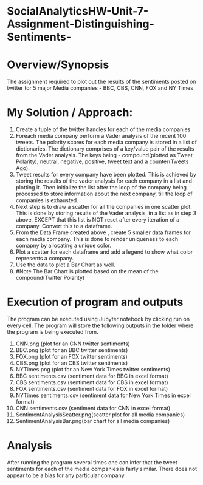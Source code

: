 # SocialAnalyticsHW-Unit-7-Assignment-Distinguishing-Sentiments-

# Overview/Synopsis
The assignment required to plot out the results of the sentiments posted on twitter for 5 major Media companies -
BBC, CBS, CNN, FOX and NY Times

# My Solution / Approach:
1. Create a tuple of the twitter handles for each of the media companies
2. Foreach media company perform a Vader analysis of the recent 100 tweets.
  The polarity scores for each media company is stored in a list of dictionaries. The dictionary comprises of a key/value
  pair of the results from the Vader analysis. The keys being - compound(plotted as Tweet Polarity), neutral, negative, positive, 
  tweet text and a counter(Tweets Ago). 
3. Tweet results for every company have been plotted. This is achieved by storing the results of the vader analysis for each company
  in a list and plotting it. Then initialize the list after the loop of the company being processed 
  to store information about the next company, till the loop of companies is exhausted.
4. Next step is to draw a scatter for all the companies in one scatter plot. This is done by storing results of the Vader analysis, 
  in a list as in step 3 above, EXCEPT that this list is NOT reset after every iteration of a company. Convert this to a dataframe.
5. From the Data Frame created above , create 5 smaller data frames for each media company. This is done to render uniqueness to 
  each comapny by allocating a unique color.
6. Plot a scatter for each dataframe and add a legend to show what color represents a company.
7. Use the data to plot a Bar Chart as well. 
8. #Note The Bar Chart is plotted based on the mean of the compound(Twitter Polarity)

# Execution of program and outputs
The program can be executed using Jupyter notebook by clicking run on every cell. The program will store the following 
outputs in the folder where the program is being executed from.

  1. CNN.png (plot for an CNN twitter sentiments)
  2. BBC.png (plot for an BBC twitter sentiments)
  3. FOX.png (plot for an FOX twitter sentiments)
  4. CBS.png (plot for an CBS twitter sentiments)
  5. NYTimes.png (plot for an New York Times twitter sentiments)
  6. BBC sentiments.csv (sentiment data for BBC in excel format)
  7. CBS sentiments.csv (sentiment data for CBS in excel format)
  8. FOX sentiments.csv (sentiment data for FOX in excel format)
  9. NYTimes sentiments.csv (sentiment data for New York Times in excel format)
  10. CNN sentiments.csv (sentiment data for CNN in excel format)
  11. SentimentAnalysisScatter.png(scatter plot for all media companies)
  12. SentimentAnalysisBar.png(bar chart for all media companies)
  
# Analysis
  After running the program several times one can infer that the tweet sentiments for each of the media companies is fairly similar. 
  There does not appear to be a bias for any particular company. 
